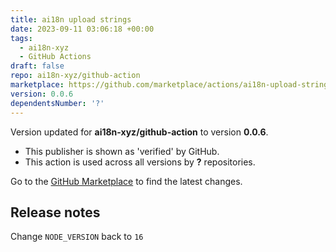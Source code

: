 ```yaml
---
title: ai18n upload strings
date: 2023-09-11 03:06:18 +00:00
tags:
  - ai18n-xyz
  - GitHub Actions
draft: false
repo: ai18n-xyz/github-action
marketplace: https://github.com/marketplace/actions/ai18n-upload-strings
version: 0.0.6
dependentsNumber: '?'
---
```



Version updated for **ai18n-xyz/github-action** to version **0.0.6**.
- This publisher is shown as 'verified' by GitHub.
- This action is used across all versions by **?** repositories.

Go to the [GitHub Marketplace](https://github.com/marketplace/actions/ai18n-upload-strings) to find the latest changes.

## Release notes

Change `NODE_VERSION` back to `16`
